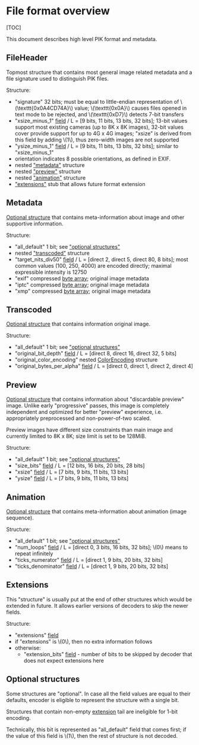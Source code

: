 # File format overview

[TOC]

<!--*
# Document freshness: For more information, see go/fresh-source.
freshness: { owner: 'user' reviewed: '2018-12-17' }

!!!!!!WARNING: copied into working draft, update that instead!!!!!!
*-->

This document describes high level PIK format and metadata.

## FileHeader

Topmost structure that contains most general image related metadata and a file
signature used to distinguish PIK files.

Structure:

-   "signature" 32 bits; must be equal to little-endian representation of
    \\(\texttt{0x0A4CD74A}\\) value; \\(\texttt{0x0A}\\) causes files opened in
    text mode to be rejected, and \\(\texttt{0xD7}\\) detects 7-bit transfers
-   "xsize_minus_1" [field](entropy_coding_basic.md#uint32-field) /
    L = [9 bits, 11 bits, 13 bits, 32 bits]; 13-bit values support most existing
    cameras (up to 8K x 8K images), 32-bit values cover provide support for up
    to 4G x 4G images; "xsize" is derived from this field by adding \\(1\\),
    thus zero-width images are not supported
-   "ysize_minus_1" [field](entropy_coding_basic.md#uint32-field) /
    L = [9 bits, 11 bits, 13 bits, 32 bits]; similar to "xsize_minus_1"
-   orientation indicates 8 possible orientations, as defined in EXIF.
-   nested ["metadata"](#metadata) structure
-   nested ["preview"](#preview) structure
-   nested ["animation"](#animation) structure
-   ["extensions"](#extensions) stub that allows future format extension

## Metadata

[Optional structure](#optional-structures) that contains meta-information about
image and other supportive information.

Structure:
-   "all_default" 1 bit; see ["optional structures"](#optional-structures)
-   nested ["transcoded"](#transcoded) structure
-   "target_nits_div50" [field](entropy_coding_basic.md#uint32-field) /
    L = [direct 2, direct 5, direct 80, 8 bits];
    most common values (100, 250, 4000) are encoded directly; maximal
    expressible intensity is 12750
-   "exif" compressed [byte array](entropy_coding_basic.md#byte-array-field);
    original image metadata
-   "iptc" compressed [byte array](entropy_coding_basic.md#byte-array-field);
    original image metadata
-   "xmp" compressed [byte array](entropy_coding_basic.md#byte-array-field);
    original image metadata

## Transcoded

[Optional structure](#optional-structures) that contains information original
image.

Structure:

-   "all_default" 1 bit; see ["optional structures"](#optional-structures)
-   "original_bit_depth" [field](entropy_coding_basic.md#uint32-field) /
    L = [direct 8, direct 16, direct 32, 5 bits]
-   "original_color_encoding" nested [ColorEncoding](#colorencoding) structure
-   "original_bytes_per_alpha" [field](entropy_coding_basic.md#uint32-field) /
    L = [direct 0, direct 1, direct 2, direct 4]


## Preview

[Optional structure](#optional-structures) that contains information about
"discardable preview" image. Unlike early "progressive" passes, this image is
completely independent and optimized for better "preview" experience, i.e.
appropriately preprocessed and non-power-of-two scaled.

Preview images have different size constraints than main image and currently
limited to 8K x 8K; size limit is set to be 128MiB.

Structure:

-   "all_default" 1 bit; see ["optional structures"](#optional-structures)
-   "size_bits" [field](entropy_coding_basic.md#uint32-field) /
    L = [12 bits, 16 bits, 20 bits, 28 bits]
-   "xsize" [field](entropy_coding_basic.md#uint32-field) /
    L = [7 bits, 9 bits, 11 bits, 13 bits]
-   "ysize" [field](entropy_coding_basic.md#uint32-field) /
    L = [7 bits, 9 bits, 11 bits, 13 bits]

## Animation

[Optional structure](#optional-structures) that contains meta-information about
animation (image sequence).

Structure:

-   "all_default" 1 bit; see ["optional structures"](#optional-structures)
-   "num_loops" [field](entropy_coding_basic.md#uint32-field) /
    L = [direct 0, 3 bits, 16 bits, 32 bits]; \\(0\\) means to repeat infinitely
-   "ticks_numerator" [field](entropy_coding_basic.md#uint32-field) /
    L = [direct 1, 9 bits, 20 bits, 32 bits]
-   "ticks_denominator" [field](entropy_coding_basic.md#uint32-field) /
    L = [direct 1, 9 bits, 20 bits, 32 bits]

## Extensions

This "structure" is usually put at the end of other structures which would be
extended in future. It allows earlier versions of decoders to skip the newer
fields.

Structure:

-   "extensions" [field](entropy_coding_basic.md#uint64-field)
-   if "extensions" is \\(0\\), then no extra information follows
-   otherwise:
    -   "extension_bits" [field](entropy_coding_basic.md#uint64-field) - number
        of bits to be skipped by decoder that does not expect extensions here

## Optional structures

Some structures are "optional". In case all the field values are equal to their
defaults, encoder is eligible to represent the structure with a single bit.

Structures that contain non-empty [extension](#extensions) tail are ineligible
for 1-bit encoding.

Technically, this bit is represented as "all_default" field that comes first; if
the value of this field is \\(1\\), then the rest of structure is not decoded.
